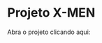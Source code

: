 # Projeto X-MEN

Abra o projeto clicando aqui: <a href="https://caiopradodesouza.github.io/projeto-dev-em-dobro/x-men">


